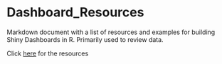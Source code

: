 # Dashboard_Resources

Markdown document with a list of resources and examples for building Shiny Dashboards in R.  Primarily used to review data.

Click [here](https://github.com/robkemp/Dashboard_Resources/blob/master/dashboard_resources.md) for the resources
